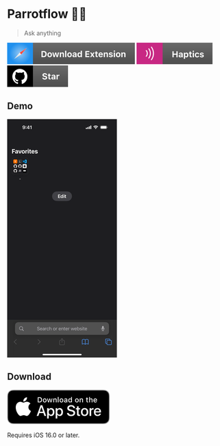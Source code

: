 # Parrotflow 🦜🌊

> Ask anything

[![safari-extension](/.README/assets/badges/safari-extension.svg)](https://parrotflow.com)
[![haptics](/.README/assets/badges/haptics.svg)](https://parrotflow.com)
[![github-star](/.README/assets/badges/github-star.svg)](https://github.com/jsj/parrotflow)

## Demo

![demo](/.README/assets/demo.gif)

## Download

[![app-store](/.README/assets/badges/Download_on_the_App_Store_Badge_US-UK_RGB_blk_092917.svg)](https://parrotflow.com)

Requires iOS 16.0 or later.

